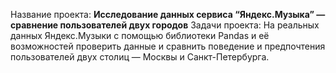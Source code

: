 
Название проекта: **Исследование данных сервиса “Яндекс.Музыка” — сравнение пользователей двух городов**
Задачи проекта: На реальных данных Яндекс.Музыки c помощью библиотеки Pandas и её возможностей проверить данные и сравнить поведение и предпочтения пользователей двух столиц — Москвы и Санкт-Петербурга.
